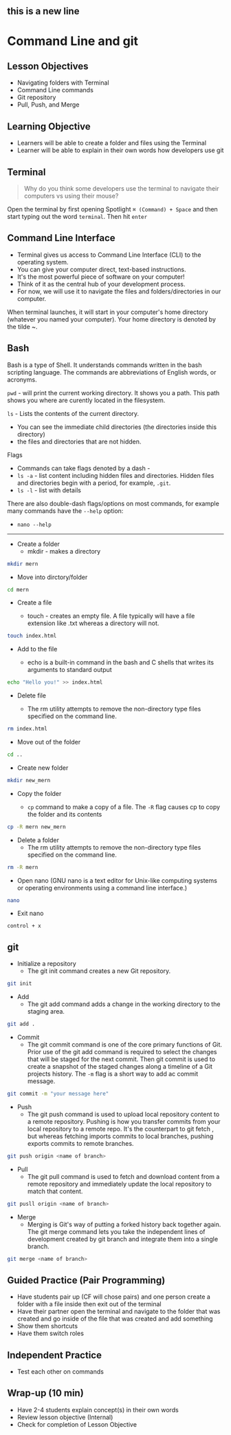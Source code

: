 ## this is a new line

# Command Line and git

## Lesson Objectives

-   Navigating folders with Terminal
-   Command Line commands
-   Git repository
-   Pull, Push, and Merge

## Learning Objective

-   Learners will be able to create a folder and files using the Terminal
-   Learner will be able to explain in their own words how developers use git

## Terminal

> Why do you think some developers use the terminal to navigate their computers vs using their mouse?

Open the terminal by first opening Spotlight `⌘ (Command) + Space` and then start typing out the word `terminal`. Then hit `enter`

## Command Line Interface

-   Terminal gives us access to Command Line Interface (CLI) to the operating system.
-   You can give your computer direct, text-based instructions.
-   It's the most powerful piece of software on your computer!
-   Think of it as the central hub of your development process.
-   For now, we will use it to navigate the files and folders/directories in our computer.

When terminal launches, it will start in your computer's home directory (whatever you named your computer). Your home directory is denoted by the tilde ~.

## Bash

Bash is a type of Shell. It understands commands written in the bash scripting language. The commands are abbreviations of English words, or acronyms.

`pwd` - will print the current working directory. It shows you a path. This path shows you where are curently located in the filesystem.

`ls` - Lists the contents of the current directory.

-   You can see the immediate child directories (the directories inside this directory)
-   the files and directories that are not hidden.

Flags

-   Commands can take flags denoted by a dash -
-   `ls -a` - list content including hidden files and directories. Hidden files and directories begin with a period, for example, `.git`.
-   `ls -l` - list with details

There are also double-dash flags/options on most commands, for example many commands have the `--help` option:

-   `nano --help`

---

-   Create a folder
    -   mkdir - makes a directory

```sh
mkdir mern
```

-   Move into dirctory/folder

```sh
cd mern
```

-   Create a file

    -   touch - creates an empty file. A file typically will have a file extension like .txt whereas a directory will not.

```sh
touch index.html
```

-   Add to the file

    -   echo is a built-in command in the bash and C shells that writes its arguments to standard output

```sh
echo "Hello you!" >> index.html
```

-   Delete file

    -   The rm utility attempts to remove the non-directory type files specified on the command line.

```sh
rm index.html
```

-   Move out of the folder

```sh
cd ..
```

-   Create new folder

```sh
mkdir new_mern
```

-   Copy the folder

    -   `cp` command to make a copy of a file. The `-R` flag causes cp to copy the folder and its contents

```sh
cp -R mern new_mern
```

-   Delete a folder
    -   The rm utility attempts to remove the non-directory type files specified on the command line.

```sh
rm -R mern
```

-   Open nano (GNU nano is a text editor for Unix-like computing systems or operating environments using a command line interface.)

```sh
nano
```

-   Exit nano

`control + x`

## git

-   Initialize a repository
    -   The git init command creates a new Git repository.

```sh
git init
```

-   Add
    -   The git add command adds a change in the working directory to the staging area.

```sh
git add .
```

-   Commit
    -   The git commit command is one of the core primary functions of Git. Prior use of the git add command is required to select the changes that will be staged for the next commit. Then git commit is used to create a snapshot of the staged changes along a timeline of a Git projects history. The `-m` flag is a short way to add ac commit message.

```sh
git commit -m "your message here"
```

-   Push
    -   The git push command is used to upload local repository content to a remote repository. Pushing is how you transfer commits from your local repository to a remote repo. It's the counterpart to git fetch , but whereas fetching imports commits to local branches, pushing exports commits to remote branches.

```sh
git push origin <name of branch>
```

-   Pull
    -   The git pull command is used to fetch and download content from a remote repository and immediately update the local repository to match that content.

```sh
git pusll origin <name of branch>
```

-   Merge
    -   Merging is Git's way of putting a forked history back together again. The git merge command lets you take the independent lines of development created by git branch and integrate them into a single branch.

```sh
git merge <name of branch>
```

## Guided Practice (Pair Programming)

-   Have students pair up (CF will chose pairs) and one person create a folder with a file inside then exit out of the terminal
-   Have their partner open the terminal and navigate to the folder that was created and go inside of the file that was created and add something
-   Show them shortcuts
-   Have them switch roles

## Independent Practice

-   Test each other on commands

## Wrap-up (10 min)

-   Have 2-4 students explain concept(s) in their own words
-   Review lesson objective (Internal)
-   Check for completion of Lesson Objective
